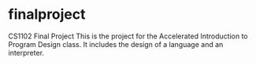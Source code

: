 # finalproject
CS1102 Final Project
This is the project for the Accelerated Introduction to Program Design class. It includes the design of a language and an interpreter.
